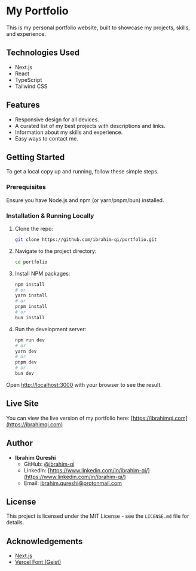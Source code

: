 # My Portfolio

This is my personal portfolio website, built to showcase my projects, skills, and experience.

## Technologies Used

*   Next.js
*   React
*   TypeScript
*   Tailwind CSS

## Features

*   Responsive design for all devices.
*   A curated list of my best projects with descriptions and links.
*   Information about my skills and experience.
*   Easy ways to contact me.

## Getting Started

To get a local copy up and running, follow these simple steps.

### Prerequisites

Ensure you have Node.js and npm (or yarn/pnpm/bun) installed.

### Installation & Running Locally

1.  Clone the repo:
    ```bash
    git clone https://github.com/ibrahim-qi/portfolio.git
    ```
2.  Navigate to the project directory:
    ```bash
    cd portfolio
    ```
3.  Install NPM packages:
    ```bash
    npm install
    # or
    yarn install
    # or
    pnpm install
    # or
    bun install
    ```
4.  Run the development server:
    ```bash
    npm run dev
    # or
    yarn dev
    # or
    pnpm dev
    # or
    bun dev
    ```

Open [http://localhost:3000](http://localhost:3000) with your browser to see the result.

## Live Site

You can view the live version of my portfolio here: [https://ibrahimqi.com](https://ibrahimqi.com)

## Author

*   **Ibrahim Qureshi**
    *   GitHub: [@ibrahim-qi](https://github.com/ibrahim-qi)
    *   LinkedIn: [https://www.linkedin.com/in/ibrahim-qi/](https://www.linkedin.com/in/ibrahim-qi/)
    *   Email: ibrahim.qureshi@protonmail.com

## License

This project is licensed under the MIT License - see the `LICENSE.md` file for details.

## Acknowledgements

*   [Next.js](https://nextjs.org/)
*   [Vercel Font (Geist)](https://vercel.com/font)
